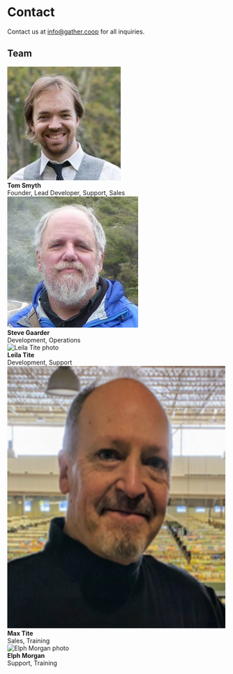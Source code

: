 # Contact

Contact us at [info@gather.coop](mailto:info@gather.coop) for all inquiries.

## Team

<div class="team-member">
  <img src="/assets/img/team/tom.jpg" alt="Tom Smyth photo" />
  <div>
    <strong>Tom Smyth</strong><br/>
    Founder, Lead Developer, Support, Sales
  </div>
</div>
<div class="team-member">
  <img src="/assets/img/team/steve.jpg" alt="Steve Gaarder photo" />
  <div>
    <strong>Steve Gaarder</strong><br/>
    Development, Operations
  </div>
</div>
<div class="team-member">
  <img src="/assets/img/team/leila.png" alt="Leila Tite photo" />
  <div>
    <strong>Leila Tite</strong><br/>
    Development, Support
  </div>
</div>
<div class="team-member">
  <img src="/assets/img/team/max.png" width="500" height="600" alt="Max Tite photo" />
  <div>
    <strong>Max Tite</strong><br/>
    Sales, Training
  </div>
</div>
<div class="team-member">
  <img src="/assets/img/team/elph.png" width="500" height="600" alt="Elph Morgan photo" />
  <div>
    <strong>Elph Morgan</strong><br/>
    Support, Training
  </div>
</div>
